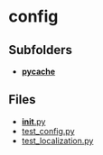 # config

## Subfolders

- [__pycache__](__pycache__)

## Files

- [__init__.py](__init__.py)
- [test_config.py](test_config.py)
- [test_localization.py](test_localization.py)
